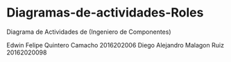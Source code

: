 # Diagramas-de-actividades-Roles

Diagrama de Actividades de (Ingeniero de Componentes)

Edwin Felipe Quintero Camacho 2016202006
Diego Alejandro Malagon Ruiz 20162020098

